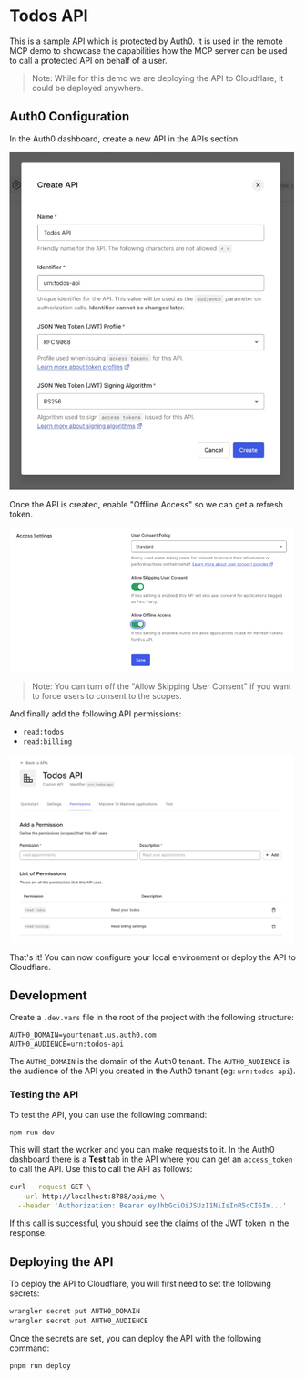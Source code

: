 # Todos API

This is a sample API which is protected by Auth0. It is used in the remote MCP demo to showcase the capabilities how the MCP server can be used to call a protected API on behalf of a user.

> Note: While for this demo we are deploying the API to Cloudflare, it could be deployed anywhere.

## Auth0 Configuration

In the Auth0 dashboard, create a new API in the APIs section.

<img src="../../docs/create-api.jpg" width="500" alt="Create API">

Once the API is created, enable "Offline Access" so we can get a refresh token.

<img src="../../docs/offline-access.jpg" width="500" alt="Enable Offline Access">

> Note: You can turn off the "Allow Skipping User Consent" if you want to force users to consent to the scopes.

And finally add the following API permissions:

- `read:todos`
- `read:billing`

<img src="../../docs/create-permissions.jpg" width="500" alt="Create Permissions">

That's it! You can now configure your local environment or deploy the API to Cloudflare.

## Development

Create a `.dev.vars` file in the root of the project with the following structure:

```
AUTH0_DOMAIN=yourtenant.us.auth0.com
AUTH0_AUDIENCE=urn:todos-api
```

The `AUTH0_DOMAIN` is the domain of the Auth0 tenant. The `AUTH0_AUDIENCE` is the audience of the API you created in the Auth0 tenant (eg: `urn:todos-api`).

### Testing the API

To test the API, you can use the following command:

```
npm run dev
```

This will start the worker and you can make requests to it. In the Auth0 dashboard there is a **Test** tab in the API where you can get an `access_token` to call the API. Use this to call the API as follows:

```bash
curl --request GET \
  --url http://localhost:8788/api/me \
  --header 'Authorization: Bearer eyJhbGciOiJSUzI1NiIsInR5cCI6Im...'
```

If this call is successful, you should see the claims of the JWT token in the response.

## Deploying the API

To deploy the API to Cloudflare, you will first need to set the following secrets:

```bash
wrangler secret put AUTH0_DOMAIN
wrangler secret put AUTH0_AUDIENCE
```

Once the secrets are set, you can deploy the API with the following command:

```bash
pnpm run deploy
```
